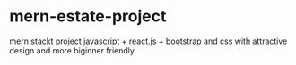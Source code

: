 # mern-estate-project
mern stackt project  javascript + react.js + bootstrap and css with attractive design and more biginner friendly
